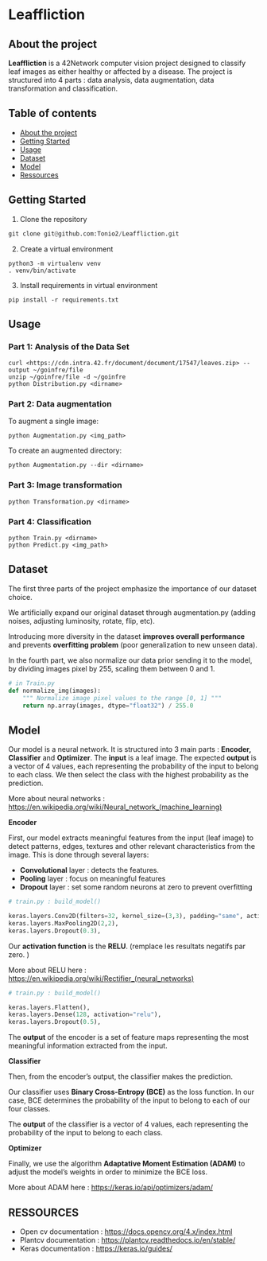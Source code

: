 # Leaffliction

## About the project

**Leaffliction** is a 42Network computer vision project designed to classify leaf images as either healthy or affected by a disease. The project is structured into 4 parts : data analysis, data augmentation, data transformation and classification.

## Table of contents

- [About the project](#about-the-project)
- [Getting Started](#getting-started)
- [Usage](#usage)
- [Dataset](#dataset)
- [Model](#model)
- [Ressources](#ressources)

## Getting Started

1. Clone the repository

```python
git clone git@github.com:Tonio2/Leaffliction.git
```

2. Create a virtual environment 

```
python3 -m virtualenv venv
. venv/bin/activate
```

3. Install requirements in virtual environment

```
pip install -r requirements.txt
```

## Usage

### Part 1: Analysis of the Data Set

```
curl <https://cdn.intra.42.fr/document/document/17547/leaves.zip> --output ~/goinfre/file
unzip ~/goinfre/file -d ~/goinfre
python Distribution.py <dirname>
```

### Part 2: Data augmentation

To augment a single image:

```
python Augmentation.py <img_path>
```

To create an augmented directory:

```
python Augmentation.py --dir <dirname>
```

### Part 3: Image transformation

```
python Transformation.py <dirname>
```

### Part 4: Classification

```
python Train.py <dirname>
python Predict.py <img_path>
```

## Dataset

The first three parts of the project emphasize the importance of our dataset choice.

We artificially expand our original dataset through augmentation.py (adding noises, adjusting luminosity, rotate, flip, etc). 

Introducing more diversity in the dataset **improves overall performance** and prevents **overfitting problem** (poor generalization to new unseen data).

In the fourth part, we also normalize our data prior sending it to the model, by dividing images pixel by 255, scaling them between 0 and 1.

```python
# in Train.py 
def normalize_img(images):
    """ Normalize image pixel values to the range [0, 1] """
    return np.array(images, dtype="float32") / 255.0
```

## Model

Our model is a neural network. It is structured into 3 main parts : **Encoder, Classifier** and **Optimizer**. The **input** is a leaf image. The expected **output** is a vector of 4 values,  each representing the probability of the input to belong to each class. We then select the class with the highest probability as the prediction.

More about neural networks : https://en.wikipedia.org/wiki/Neural_network_(machine_learning)

**Encoder**

First, our model extracts meaningful features from the input (leaf image) to detect patterns, edges, textures and other relevant characteristics from the image. This is done through several layers: 

- **Convolutional** layer : detects the features.
- **Pooling** layer : focus on meaningful features
- **Dropout** layer : set some random neurons at zero to prevent overfitting

```python
# train.py : build_model()

keras.layers.Conv2D(filters=32, kernel_size=(3,3), padding="same", activation="relu"),
keras.layers.MaxPooling2D(2,2),
keras.layers.Dropout(0.3),
```

Our **activation function** is the **RELU**. (remplace les resultats negatifs par zero. )

More about RELU here : https://en.wikipedia.org/wiki/Rectifier_(neural_networks)

```python
# train.py : build_model()

keras.layers.Flatten(),
keras.layers.Dense(128, activation="relu"),
keras.layers.Dropout(0.5),
```

The **output** of the encoder is a set of feature maps representing the most meaningful information extracted from the input.

**Classifier**

Then, from the encoder’s output, the classifier makes the prediction.

Our classifier uses **Binary Cross-Entropy (BCE)** as the loss function. In our case, BCE determines the probability of the input to belong to each of our four classes. 

The **output** of the classifier is a vector of 4 values,  each representing the probability of the input to belong to each class.

**Optimizer**

Finally, we use the algorithm **Adaptative Moment Estimation (ADAM)** to adjust the model’s weights in order to minimize the BCE loss.

More about ADAM here : https://keras.io/api/optimizers/adam/

## RESSOURCES

- Open cv documentation : https://docs.opencv.org/4.x/index.html
- Plantcv documentation : https://plantcv.readthedocs.io/en/stable/
- Keras documentation : https://keras.io/guides/